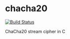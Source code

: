 # chacha20
[![Build Status](https://travis-ci.org/shiffthq/chacha20.svg?branch=feature%2Ftravis)](https://travis-ci.org/shiffthq/chacha20)

ChaCha20 stream cipher in C
